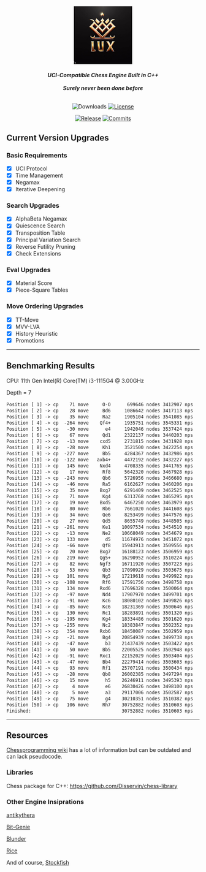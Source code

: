 <div align="center">

  <img src="./img/logo.jpg" width="30%">
  <br>
  <br>
  <b><i>UCI-Compatible Chess Engine Built in C++</i></b>
  <br>
  <br>
  <b><i>Surely never been done before</i></b>
  <br>
  <br>

  ![Downloads][downloads-badge]
  [![License][license-badge]][license-link]
  
  [![Release][release-badge]][release-link]
  [![Commits][commits-badge]][commits-link]

</div>

## Current Version Upgrades

### Basic Requirements

 - [x] UCI Protocol
 - [x] Time Management
 - [x] Negamax
 - [x] Iterative Deepening

### Search Upgrades

 - [x] AlphaBeta Negamax
 - [x] Quiescence Search
 - [x] Transposition Table
 - [x] Principal Variation Search
 - [x] Reverse Futility Pruning
 - [x] Check Extensions

### Eval Upgrades

 - [x] Material Score
 - [x] Piece-Square Tables

### Move Ordering Upgrades

 - [x] TT-Move
 - [x] MVV-LVA
 - [x] History Heuristic
 - [x] Promotions

---

## Benchmarking Results
CPU: 11th Gen Intel(R) Core(TM) i3-1115G4 @ 3.00GHz

Depth = 7
```
Position [ 1] -> cp    71 move     O-O      699646 nodes 3412907 nps
Position [ 2] -> cp    28 move     Bd6     1086642 nodes 3417113 nps
Position [ 3] -> cp    35 move     Ra2     1905104 nodes 3541085 nps
Position [ 4] -> cp  -264 move    Qf4+     1935751 nodes 3545331 nps
Position [ 5] -> cp   -30 move      e4     1942046 nodes 3537424 nps
Position [ 6] -> cp    67 move     Qd1     2322137 nodes 3440203 nps
Position [ 7] -> cp   -13 move    cxd5     2731815 nodes 3431928 nps
Position [ 8] -> cp   -28 move     Kh1     3521500 nodes 3422254 nps
Position [ 9] -> cp  -227 move     Bb5     4284367 nodes 3432986 nps
Position [10] -> cp  -122 move   axb4+     4472192 nodes 3432227 nps
Position [11] -> cp   145 move    Nxd4     4708335 nodes 3441765 nps
Position [12] -> cp    17 move     Rf8     5642320 nodes 3467928 nps
Position [13] -> cp  -243 move     Qb6     5726956 nodes 3466680 nps
Position [14] -> cp   -46 move     Ra5     6162627 nodes 3460206 nps
Position [15] -> cp    35 move    Bxg7     6291409 nodes 3462525 nps
Position [16] -> cp    71 move     Kg4     6313768 nodes 3465295 nps
Position [17] -> cp    19 move    Bxd5     6467250 nodes 3463979 nps
Position [18] -> cp    80 move     Rb6     7661020 nodes 3441608 nps
Position [19] -> cp    34 move     Qe6     8253499 nodes 3447576 nps
Position [20] -> cp    27 move     Qd5     8655749 nodes 3448505 nps
Position [21] -> cp  -261 move     Ke1    10097534 nodes 3454510 nps
Position [22] -> cp   -13 move     Ne2    10668049 nodes 3454679 nps
Position [23] -> cp   133 move      d5    11674976 nodes 3451072 nps
Position [24] -> cp   -66 move     Qf8    15943913 nodes 3509556 nps
Position [25] -> cp    20 move    Bxg7    16188123 nodes 3506959 nps
Position [26] -> cp   219 move    Qg5+    16290952 nodes 3510224 nps
Position [27] -> cp    82 move    Ngf3    16711920 nodes 3507223 nps
Position [28] -> cp    53 move     Qb3    17090929 nodes 3503675 nps
Position [29] -> cp   101 move     Ng5    17219618 nodes 3499922 nps
Position [30] -> cp  -108 move     Rf6    17591756 nodes 3498758 nps
Position [31] -> cp   134 move    Rxd6    17696328 nodes 3500064 nps
Position [32] -> cp   -97 move     Nd4    17907970 nodes 3499701 nps
Position [33] -> cp   -91 move     Kc6    18080102 nodes 3499826 nps
Position [34] -> cp   -85 move     Kc6    18231369 nodes 3500646 nps
Position [35] -> cp   130 move     Rc1    18283891 nodes 3501320 nps
Position [36] -> cp  -195 move     Kg4    18334486 nodes 3501620 nps
Position [37] -> cp  -255 move     Nc2    18383847 nodes 3502352 nps
Position [38] -> cp   354 move    Rxb6    18450087 nodes 3502959 nps
Position [39] -> cp   -21 move     Bg4    20854939 nodes 3499738 nps
Position [40] -> cp   -47 move      b3    21437439 nodes 3503422 nps
Position [41] -> cp    50 move     Bb5    22005525 nodes 3502948 nps
Position [42] -> cp   -91 move    Rxc1    22152029 nodes 3503404 nps
Position [43] -> cp   -47 move     Bb4    22279414 nodes 3503603 nps
Position [44] -> cp    93 move     Rf1    25707191 nodes 3500434 nps
Position [45] -> cp   -28 move     Qb8    26002385 nodes 3497294 nps
Position [46] -> cp    15 move      h5    26246911 nodes 3495393 nps
Position [47] -> cp     4 move      e6    26830426 nodes 3498100 nps
Position [48] -> cp     5 move      a3    29117006 nodes 3502587 nps
Position [49] -> cp    75 move      g4    30210351 nodes 3510382 nps
Position [50] -> cp   106 move     Rh7    30752882 nodes 3510603 nps
Finished:                                 30752882 nodes 3510603 nps
```
---

## Resources

[Chessprogramming wiki](https://www.chessprogramming.org/Main_Page) has a lot of information but can be outdated and can lack pseudocode.

### Libraries 

Chess package for C++: https://github.com/Disservin/chess-library

### Other Engine Insiprations

[antikythera](https://github.com/0hq/antikythera)

[Bit-Genie](https://github.com/Aryan1508/Bit-Genie)

[Blunder](https://github.com/algerbrex/blunder)

[Rice](https://github.com/rafid-dev/rice)

And of course, [Stockfish](https://github.com/official-stockfish/Stockfish)


[downloads-badge]:https://img.shields.io/github/downloads/Sidhant-Roymoulik/Lux/total?color=success&style=for-the-badge

[license-badge]:https://img.shields.io/github/license/Sidhant-Roymoulik/Lux?style=for-the-badge&label=license&color=success
[license-link]:https://github.com/Sidhant-Roymoulik/Lux/blob/main/LICENSE
[release-badge]:https://img.shields.io/github/v/release/Sidhant-Roymoulik/Lux?style=for-the-badge&label=official%20release
[release-link]:https://github.com/Sidhant-Roymoulik/Lux/releases/latest
[commits-badge]:https://img.shields.io/github/commits-since/Sidhant-Roymoulik/Lux/latest?style=for-the-badge
[commits-link]:https://github.com/Sidhant-Roymoulik/Lux/commits/main